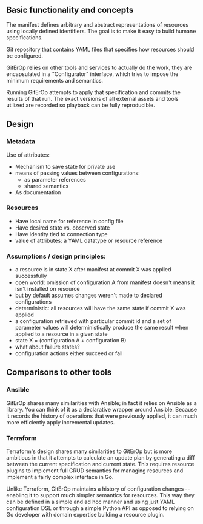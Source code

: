 ## Basic functionality and concepts

The manifest defines arbitrary and abstract representations of resources using locally defined identifiers. The goal is to make it easy to build humane specifications.

Git repository that contains YAML files that specifies how resources should be configured.

GitErOp relies on other tools and services to actually do the work, they are encapsulated in a "Configurator" interface, which tries to impose the minimum requirements and semantics.

Running GitErOp attempts to apply that specification and commits the results of that run. The exact versions of all external assets and tools utilized are recorded so playback can be fully reproducible.

## Design

### Metadata

Use of attributes:
* Mechanism to save state for private use
* means of passing values between configurations:
  - as parameter references
  - shared semantics
* As documentation

### Resources
  * Have local name for reference in config file
  * Have desired state vs. observed state
  * Have identity tied to connection type
  * value of attributes: a YAML datatype or resource reference

### Assumptions / design principles:
  * a resource is in state X after manifest at commit X was applied successfully
  * open world: omission of configuration A from manifest doesn't means it isn't installed on resource
  * but by default assumes changes weren't made to declared configurations
  * deterministic: all resources will have the same state if commit X was applied
  * a configuration retrieved with particular commit id and a set of parameter values
    will deterministically produce the same result when applied to a resource in a given state
  * state X = (configuration A + configuration B)
  * what about failure states?
  * configuration actions either succeed or fail

## Comparisons to other tools

### Ansible

GitErOp shares many similarities with Ansible; in fact it relies on Ansible as a library. You can think of it as a declarative wrapper around Ansible. Because it records the history of operations that were previously applied, it can much more efficiently apply incremental updates.

### Terraform

Terraform's design shares many similarities to GitErOp but is more ambitious in that it attempts to calculate an update plan by generating a diff between the current specification and current state. This requires resource plugins to implement full CRUD semantics for managing resources and implement a fairly complex interface in Go.

Unlike Terraform, GitErOp maintains a history of configuration changes -- enabling it to support much simpler semantics for resources. This way they can be defined in a simple and ad hoc manner and using just YAML configuration DSL or through a simple Python API as opposed to relying on Go developer with domain expertise building a resource plugin.
